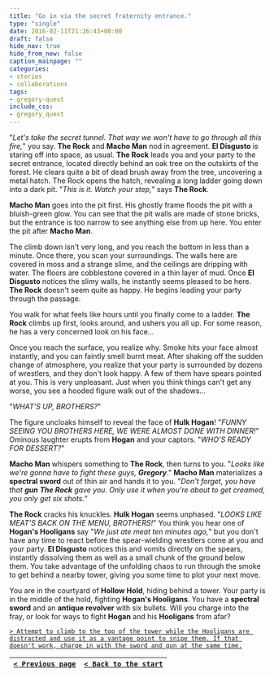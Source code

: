 ```yaml
---
title: "Go in via the secret fraternity entrance."
type: "single"
date: 2016-02-11T21:26:43+00:00
draft: false
hide_nav: true
hide_from_new: false
caption_mainpage: ""
categories:
- stories
- collaborations
tags:
- gregory-quest
include_css:
- gregory_quest
---
```


"*Let's take the secret tunnel. That way we won't have to go through all this fire,*" you say. **The Rock** and **Macho Man** nod in agreement. **El Disgusto** is staring off into space, as usual. **The Rock** leads you and your party to the secret entrance, located directly behind an oak tree on the outskirts of the forest. He clears quite a bit of dead brush away from the tree, uncovering a metal hatch. The Rock opens the hatch, revealing a long ladder going down into a dark pit. "*This is it. Watch your step,*" says **The Rock**.

**Macho Man** goes into the pit first. His ghostly frame floods the pit with a bluish-green glow. You can see that the pit walls are made of stone bricks, but the entrance is too narrow to see anything else from up here. You enter the pit after **Macho Man**.

The climb down isn't very long, and you reach the bottom in less than a minute. Once there, you scan your surroundings. The walls here are covered in moss and a strange slime, and the ceilings are dripping with water. The floors are cobblestone covered in a thin layer of mud. Once **El Disgusto** notices the slimy walls, he instantly seems pleased to be here. **The Rock** doesn't seem quite as happy. He begins leading your party through the passage.

You walk for what feels like hours until you finally come to a ladder. **The Rock** climbs up first, looks around, and ushers you all up. For some reason, he has a very concerned look on his face…

Once you reach the surface, you realize why. Smoke hits your face almost instantly, and you can faintly smell burnt meat. After shaking off the sudden change of atmosphere, you realize that your party is surrounded by dozens of wrestlers, and they don't look happy. A few of them have spears pointed at you. This is very unpleasant. Just when you think things can't get any worse, you see a hooded figure walk out of the shadows…

"*WHAT'S UP, BROTHERS?*"

The figure uncloaks himself to reveal the face of **Hulk Hogan**! "*FUNNY SEEING YOU BROTHERS HERE, WE WERE ALMOST DONE WITH DINNER!*" Ominous laughter erupts from **Hogan** and your captors. "*WHO'S READY FOR DESSERT?*"

**Macho Man** whispers something to **The Rock**, then turns to you. "*Looks like we're gonna have to fight these guys, **Gregory***." **Macho Man** materializes a **spectral sword** out of thin air and hands it to you. "*Don't forget, you have that **gun** **The Rock** gave you. Only use it when you're about to get creamed, you only get six shots.*"

**The Rock** cracks his knuckles. **Hulk Hogan** seems unphased. "*LOOKS LIKE MEAT'S BACK ON THE MENU, BROTHERS!*" You think you hear one of **Hogan's Hooligans** say "*We just ate meat ten minutes ago,*" but you don't have any time to react before the spear-wielding wrestlers come at you and your party. **El Disgusto** notices this and vomits directly on the spears, instantly dissolving them as well as a small chunk of the ground below them. You take advantage of the unfolding chaos to run through the smoke to get behind a nearby tower, giving you some time to plot your next move.

You are in the courtyard of **Hollow Hold**, hiding behind a tower. Your party is in the middle of the hold, fighting **Hogan's Hooligans**. You have a **spectral sword** and an **antique revolver** with six bullets. Will you charge into the fray, or look for ways to fight **Hogan** and his **Hooligans** from afar?

[``> Attempt to climb to the top of the tower while the Hooligans are distracted and use it as a vantage point to snipe them. If that doesn't work, charge in with the sword and gun at the same time.``](../23)

|[``< Previous page``](../21)|[``< Back to the start``](../)|
|---|---|